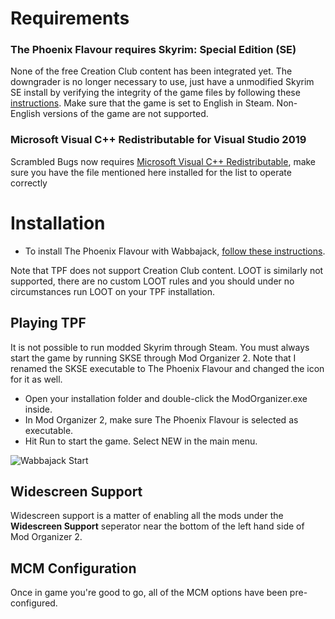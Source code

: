 # Requirements
### The Phoenix Flavour requires Skyrim: Special Edition (SE)

None of the free Creation Club content has been integrated yet. The downgrader is no longer necessary to use, just have a unmodified Skyrim SE install by verifying the integrity of the game files by following these [instructions](https://help.steampowered.com/en/faqs/view/0C48-FCBD-DA71-93EB). Make sure that the game is set to English in Steam. Non-English versions of the game are not supported.

### Microsoft Visual C++ Redistributable for Visual Studio 2019

Scrambled Bugs now requires [Microsoft Visual C++ Redistributable](https://aka.ms/vs/17/release/vc_redist.x64.exe), make sure you have the file mentioned here installed for the list to operate correctly


# Installation
- To install The Phoenix Flavour with Wabbajack, [follow these instructions](https://github.com/Codygits/TPF-Updates/blob/main/List%20Installation.md).

Note that TPF does not support Creation Club content. LOOT is similarly not supported, there are no custom LOOT rules and you should under no circumstances run LOOT on your TPF installation.

## Playing TPF

It is not possible to run modded Skyrim through Steam. You must always start the game by running SKSE through Mod Organizer 2. Note that I renamed the SKSE executable to The Phoenix Flavour and changed the icon for it as well.

- Open your installation folder and double-click the ModOrganizer.exe inside.
- In Mod Organizer 2, make sure The Phoenix Flavour is selected as executable.
- Hit Run to start the game. Select NEW in the main menu.

![Wabbajack Start](https://user-images.githubusercontent.com/20106025/141523222-8bb2ce9b-1b67-451f-b4ee-07fb83c71975.png)

## Widescreen Support
Widescreen support is a matter of enabling all the mods under the **Widescreen Support** seperator near the bottom of the left hand side of Mod Organizer 2.

## MCM Configuration

Once in game you're good to go, all of the MCM options have been pre-configured.
